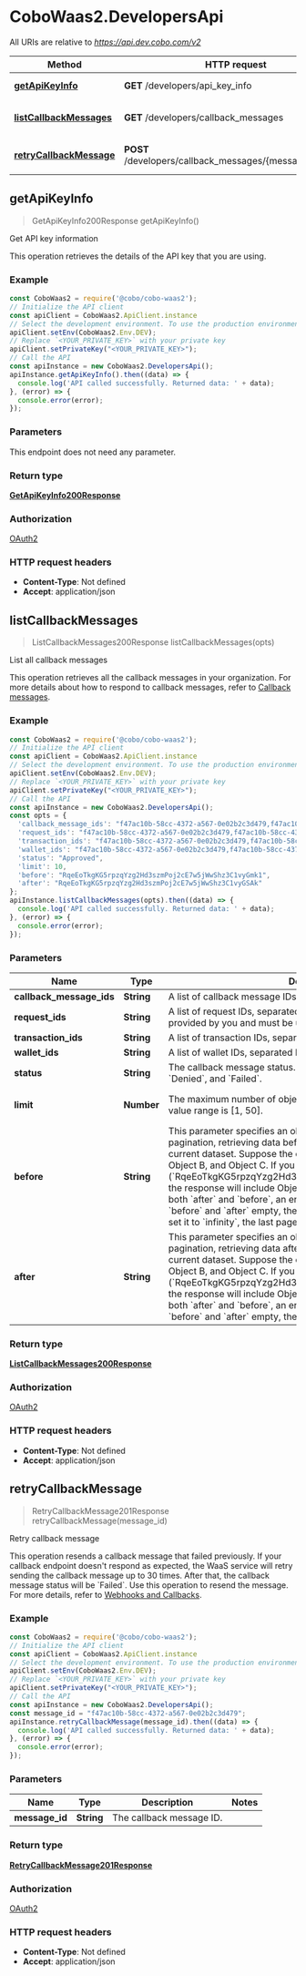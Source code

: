 # CoboWaas2.DevelopersApi

All URIs are relative to *https://api.dev.cobo.com/v2*

Method | HTTP request | Description
------------- | ------------- | -------------
[**getApiKeyInfo**](DevelopersApi.md#getApiKeyInfo) | **GET** /developers/api_key_info | Get API key information
[**listCallbackMessages**](DevelopersApi.md#listCallbackMessages) | **GET** /developers/callback_messages | List all callback messages
[**retryCallbackMessage**](DevelopersApi.md#retryCallbackMessage) | **POST** /developers/callback_messages/{message_id}/retry | Retry callback message



## getApiKeyInfo

> GetApiKeyInfo200Response getApiKeyInfo()

Get API key information

This operation retrieves the details of the API key that you are using.

### Example

```javascript
const CoboWaas2 = require('@cobo/cobo-waas2');
// Initialize the API client
const apiClient = CoboWaas2.ApiClient.instance
// Select the development environment. To use the production environment, replace `Env.DEV` with `Env.PROD`
apiClient.setEnv(CoboWaas2.Env.DEV);
// Replace `<YOUR_PRIVATE_KEY>` with your private key
apiClient.setPrivateKey("<YOUR_PRIVATE_KEY>");
// Call the API
const apiInstance = new CoboWaas2.DevelopersApi();
apiInstance.getApiKeyInfo().then((data) => {
  console.log('API called successfully. Returned data: ' + data);
}, (error) => {
  console.error(error);
});

```

### Parameters

This endpoint does not need any parameter.

### Return type

[**GetApiKeyInfo200Response**](GetApiKeyInfo200Response.md)

### Authorization

[OAuth2](../README.md#OAuth2)

### HTTP request headers

- **Content-Type**: Not defined
- **Accept**: application/json


## listCallbackMessages

> ListCallbackMessages200Response listCallbackMessages(opts)

List all callback messages

This operation retrieves all the callback messages in your organization.  For more details about how to respond to callback messages, refer to [Callback messages](/v2/guides/webhooks-callbacks/set-up-endpoint#callback-messages). 

### Example

```javascript
const CoboWaas2 = require('@cobo/cobo-waas2');
// Initialize the API client
const apiClient = CoboWaas2.ApiClient.instance
// Select the development environment. To use the production environment, replace `Env.DEV` with `Env.PROD`
apiClient.setEnv(CoboWaas2.Env.DEV);
// Replace `<YOUR_PRIVATE_KEY>` with your private key
apiClient.setPrivateKey("<YOUR_PRIVATE_KEY>");
// Call the API
const apiInstance = new CoboWaas2.DevelopersApi();
const opts = {
  'callback_message_ids': "f47ac10b-58cc-4372-a567-0e02b2c3d479,f47ac10b-58cc-4372-a567-0e02b2c3d479",
  'request_ids': "f47ac10b-58cc-4372-a567-0e02b2c3d479,f47ac10b-58cc-4372-a567-0e02b2c3d479",
  'transaction_ids': "f47ac10b-58cc-4372-a567-0e02b2c3d479,f47ac10b-58cc-4372-a567-0e02b2c3d479",
  'wallet_ids': "f47ac10b-58cc-4372-a567-0e02b2c3d479,f47ac10b-58cc-4372-a567-0e02b2c3d479",
  'status': "Approved",
  'limit': 10,
  'before': "RqeEoTkgKG5rpzqYzg2Hd3szmPoj2cE7w5jWwShz3C1vyGmk1",
  'after': "RqeEoTkgKG5rpzqYzg2Hd3szmPoj2cE7w5jWwShz3C1vyGSAk"
};
apiInstance.listCallbackMessages(opts).then((data) => {
  console.log('API called successfully. Returned data: ' + data);
}, (error) => {
  console.error(error);
});

```

### Parameters


Name | Type | Description  | Notes
------------- | ------------- | ------------- | -------------
 **callback_message_ids** | **String**| A list of callback message IDs, separated by commas. | [optional] 
 **request_ids** | **String**| A list of request IDs, separated by commas. The request ID is provided by you and must be unique within your organization. | [optional] 
 **transaction_ids** | **String**| A list of transaction IDs, separated by commas. | [optional] 
 **wallet_ids** | **String**| A list of wallet IDs, separated by commas. | [optional] 
 **status** | **String**| The callback message status. Possible values include &#x60;Approved&#x60;, &#x60;Denied&#x60;, and &#x60;Failed&#x60;. | [optional] 
 **limit** | **Number**| The maximum number of objects to return. For most operations, the value range is [1, 50]. | [optional] [default to 10]
 **before** | **String**| This parameter specifies an object ID as a starting point for pagination, retrieving data before the specified object relative to the current dataset.    Suppose the current data is ordered as Object A, Object B, and Object C.  If you set &#x60;before&#x60; to the ID of Object C (&#x60;RqeEoTkgKG5rpzqYzg2Hd3szmPoj2cE7w5jWwShz3C1vyGSAk&#x60;), the response will include Object B and Object A.    **Notes**:   - If you set both &#x60;after&#x60; and &#x60;before&#x60;, an error will occur. - If you leave both &#x60;before&#x60; and &#x60;after&#x60; empty, the first page of data is returned. - If you set it to &#x60;infinity&#x60;, the last page of data is returned.  | [optional] 
 **after** | **String**| This parameter specifies an object ID as a starting point for pagination, retrieving data after the specified object relative to the current dataset.    Suppose the current data is ordered as Object A, Object B, and Object C. If you set &#x60;after&#x60; to the ID of Object A (&#x60;RqeEoTkgKG5rpzqYzg2Hd3szmPoj2cE7w5jWwShz3C1vyGSAk&#x60;), the response will include Object B and Object C.    **Notes**:   - If you set both &#x60;after&#x60; and &#x60;before&#x60;, an error will occur. - If you leave both &#x60;before&#x60; and &#x60;after&#x60; empty, the first page of data is returned.  | [optional] 

### Return type

[**ListCallbackMessages200Response**](ListCallbackMessages200Response.md)

### Authorization

[OAuth2](../README.md#OAuth2)

### HTTP request headers

- **Content-Type**: Not defined
- **Accept**: application/json


## retryCallbackMessage

> RetryCallbackMessage201Response retryCallbackMessage(message_id)

Retry callback message

This operation resends a callback message that failed previously.  If your callback endpoint doesn&#39;t respond as expected, the WaaS service will retry sending the callback message up to 30 times. After that, the callback message status will be &#x60;Failed&#x60;. Use this operation to resend the message. For more details, refer to [Webhooks and Callbacks](/v2/guides/webhooks-callbacks/set-up-endpoint#callback-messages). 

### Example

```javascript
const CoboWaas2 = require('@cobo/cobo-waas2');
// Initialize the API client
const apiClient = CoboWaas2.ApiClient.instance
// Select the development environment. To use the production environment, replace `Env.DEV` with `Env.PROD`
apiClient.setEnv(CoboWaas2.Env.DEV);
// Replace `<YOUR_PRIVATE_KEY>` with your private key
apiClient.setPrivateKey("<YOUR_PRIVATE_KEY>");
// Call the API
const apiInstance = new CoboWaas2.DevelopersApi();
const message_id = "f47ac10b-58cc-4372-a567-0e02b2c3d479";
apiInstance.retryCallbackMessage(message_id).then((data) => {
  console.log('API called successfully. Returned data: ' + data);
}, (error) => {
  console.error(error);
});

```

### Parameters


Name | Type | Description  | Notes
------------- | ------------- | ------------- | -------------
 **message_id** | **String**| The callback message ID. | 

### Return type

[**RetryCallbackMessage201Response**](RetryCallbackMessage201Response.md)

### Authorization

[OAuth2](../README.md#OAuth2)

### HTTP request headers

- **Content-Type**: Not defined
- **Accept**: application/json

